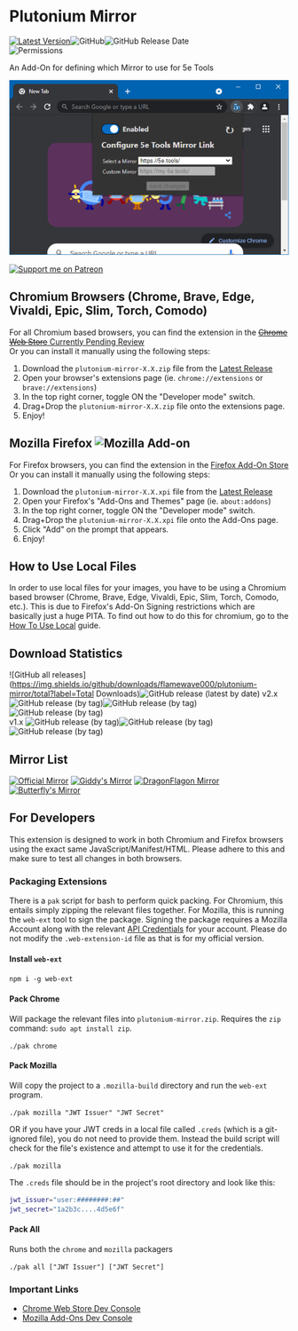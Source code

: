 # Plutonium Mirror

[![Latest Version](https://img.shields.io/github/v/release/flamewave000/plutonium-mirror?label=Latest%20Release)](https://github.com/flamewave000/plutonium-mirror/releases/latest)![GitHub](https://img.shields.io/github/license/flamewave000/plutonium-mirror?color=orange&label=License)![GitHub Release Date](https://img.shields.io/github/release-date/flamewave000/plutonium-mirror)  
![Permissions](https://img.shields.io/badge/dynamic/json?label=Permissions&query=permissions%5B0%2C1%2C2%2C3%5D&url=https%3A%2F%2Fraw.githubusercontent.com%2Fflamewave000%2Fplutonium-mirror%2Fmaster%2Fsrc%2Fmanifest.json)

An Add-On for defining which Mirror to use for 5e Tools

![Extension In Action](.assets/config.png)

[![Support me on Patreon](https://img.shields.io/endpoint.svg?url=https%3A%2F%2Fshieldsio-patreon.vercel.app%2Fapi%3Fusername%3Ddragonflagon%26type%3Dpatrons&style=for-the-badge)](https://patreon.com/dragonflagon)

## Chromium Browsers (Chrome, Brave, Edge, Vivaldi, Epic, Slim, Torch, Comodo)

For all Chromium based browsers, you can find the extension in the [~~Chrome Web Store~~ Currently Pending Review](#)  
Or you can install it manually using the following steps:

1. Download the `plutonium-mirror-X.X.zip` file from the [Latest Release](https://github.com/flamewave000/plutonium-mirror/releases/latest)
2. Open your browser's extensions page (ie. `chrome://extensions` or `brave://extensions`)
3. In the top right corner, toggle ON the "Developer mode" switch.
4. Drag+Drop the `plutonium-mirror-X.X.zip` file onto the extensions page.
5. Enjoy!

## Mozilla Firefox ![Mozilla Add-on](https://img.shields.io/amo/users/plutonium-mirror?label=Mozilla%20Users)

For Firefox browsers, you can find the extension in the [Firefox Add-On Store](https://addons.mozilla.org/en-CA/firefox/addon/plutonium-mirror/)  
Or you can install it manually using the following steps:

1. Download the `plutonium-mirror-X.X.xpi` file from the [Latest Release](https://github.com/flamewave000/plutonium-mirror/releases/latest)
2. Open your Firefox's "Add-Ons and Themes" page (ie. `about:addons`)
3. In the top right corner, toggle ON the "Developer mode" switch.
4. Drag+Drop the `plutonium-mirror-X.X.xpi` file onto the Add-Ons page.
5. Click "Add" on the prompt that appears.
6. Enjoy!

## How to Use Local Files

In order to use local files for your images, you have to be using a Chromium based browser (Chrome, Brave, Edge, Vivaldi, Epic, Slim, Torch, Comodo, etc.). This is due to Firefox's Add-On Signing restrictions which are basically just a huge PITA. To find out how to do this for chromium, go to the [How To Use Local](HowToUseLocal.md) guide.

## Download Statistics

![GitHub all releases](https://img.shields.io/github/downloads/flamewave000/plutonium-mirror/total?label=Total Downloads)![GitHub release (latest by date)](https://img.shields.io/github/downloads/flamewave000/plutonium-mirror/latest/total) 
v2.x ![GitHub release (by tag)](https://img.shields.io/github/downloads/flamewave000/plutonium-mirror/v2.2/total)![GitHub release (by tag)](https://img.shields.io/github/downloads/flamewave000/plutonium-mirror/v2.1/total)![GitHub release (by tag)](https://img.shields.io/github/downloads/flamewave000/plutonium-mirror/v2.0/total)  
v1.x ![GitHub release (by tag)](https://img.shields.io/github/downloads/flamewave000/plutonium-mirror/v1.2/total)![GitHub release (by tag)](https://img.shields.io/github/downloads/flamewave000/plutonium-mirror/v1.1/total)![GitHub release (by tag)](https://img.shields.io/github/downloads/flamewave000/plutonium-mirror/v1.0/total)

## Mirror List

[![Official Mirror](https://img.shields.io/badge/dynamic/json?label=Official%20Mirror&query=mirror1&url=https%3A%2F%2Fraw.githubusercontent.com%2Fflamewave000%2Fplutonium-mirror%2Fmaster%2Fmirrors.json)](https://5etools-mirror-1.github.io)
[![Giddy's Mirror](https://img.shields.io/badge/dynamic/json?label=Giddy&query=mirror2&url=https%3A%2F%2Fraw.githubusercontent.com%2Fflamewave000%2Fplutonium-mirror%2Fmaster%2Fmirrors.json)](https://thegiddylimit.github.io)
[![DragonFlagon Mirror](https://img.shields.io/badge/dynamic/json?label=DragonFlagon&query=mirror3&url=https%3A%2F%2Fraw.githubusercontent.com%2Fflamewave000%2Fplutonium-mirror%2Fmaster%2Fmirrors.json)](https://5e-tools.dragonflagon.cafe)
[![Butterfly's Mirror](https://img.shields.io/badge/dynamic/json?label=Butterfly&query=mirror4&url=https%3A%2F%2Fraw.githubusercontent.com%2Fflamewave000%2Fplutonium-mirror%2Fmaster%2Fmirrors.json)](https://dnd5e.eclipseofbutterflies.ml)

## For Developers

This extension is designed to work in both Chromium and Firefox browsers using the exact same JavaScript/Manifest/HTML. Please adhere to this and make sure to test all changes in both browsers.

### Packaging Extensions

There is a `pak` script for bash to perform quick packing. For Chromium, this entails simply zipping the relevant files together. For Mozilla, this is running the `web-ext` tool to sign the package. Signing the package requires a Mozilla Account along with the relevant [API Credentials](https://addons.mozilla.org/en-US/developers/addon/api/key/) for your account. Please do not modify the `.web-extension-id` file as that is for my official version.

#### Install `web-ext`

`npm i -g web-ext`

#### Pack Chrome
Will package the relevant files into `plutonium-mirror.zip`. Requires the `zip` command: `sudo apt install zip`.

`./pak chrome`

#### Pack Mozilla
Will copy the project to a `.mozilla-build` directory and run the `web-ext` program.

`./pak mozilla "JWT Issuer" "JWT Secret"`

OR if you have your JWT creds in a local file called `.creds` (which is a git-ignored file), you do not need to provide them. Instead the build script will check for the file's existence and attempt to use it for the credentials.

`./pak mozilla`

The `.creds` file should be in the project's root directory and look like this:

```bash
jwt_issuer="user:########:##"
jwt_secret="1a2b3c....4d5e6f"
```

#### Pack All

Runs both the `chrome` and `mozilla` packagers

`./pak all ["JWT Issuer"] ["JWT Secret"]`  

### Important Links

- [Chrome Web Store Dev Console](https://chrome.google.com/webstore/devconsole)
- [Mozilla Add-Ons Dev Console](https://addons.mozilla.org/en-US/developers/addons)
